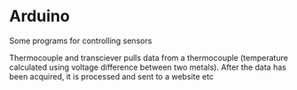 # Arduino
Some programs for controlling sensors

Thermocouple and transciever pulls data from a thermocouple (temperature calculated using voltage difference between two metals). After the data has been acquired, it is processed and sent to a website etc
